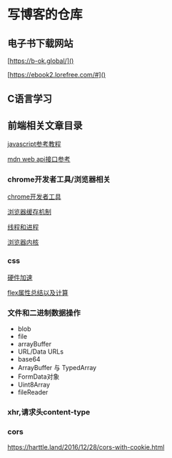 # 写博客的仓库
## 电子书下载网站
[https://b-ok.global/]()

[https://ebook2.lorefree.com/#]()

## C语言学习


## 前端相关文章目录
[javascript参考教程](https://javascript.ruanyifeng.com/)

[mdn web api接口参考](https://developer.mozilla.org/zh-CN/docs/Web/API)

### chrome开发者工具/浏览器相关
[chrome开发者工具](https://github.com/jiulanrensan/blog/blob/master/browser/chrome_developer_dev-tool/index.md)

[浏览器缓存机制](https://github.com/jiulanrensan/blog/blob/master/browser/%E6%B5%8F%E8%A7%88%E5%99%A8%E7%BC%93%E5%AD%98.md)

[线程和进程](https://github.com/jiulanrensan/blog/blob/master/browser/%E7%BA%BF%E7%A8%8B%E5%92%8C%E8%BF%9B%E7%A8%8B.md)

[浏览器内核](https://github.com/jiulanrensan/blog/blob/master/browser/%E6%B5%8F%E8%A7%88%E5%99%A8%E5%86%85%E6%A0%B8.md)

### css
[硬件加速](https://github.com/jiulanrensan/blog/blob/master/css/css_gpu/css3%E7%A1%AC%E4%BB%B6%E5%8A%A0%E9%80%9F.md)

[flex属性总结以及计算](https://github.com/jiulanrensan/blog/blob/master/css/flex/flex.md)

### 文件和二进制数据操作
* blob
* file
* arrayBuffer
* URL/Data URLs
* base64
* ArrayBuffer 与 TypedArray
* FormData对象
* Uint8Array
* fileReader

### xhr,请求头content-type

### cors
https://harttle.land/2016/12/28/cors-with-cookie.html


